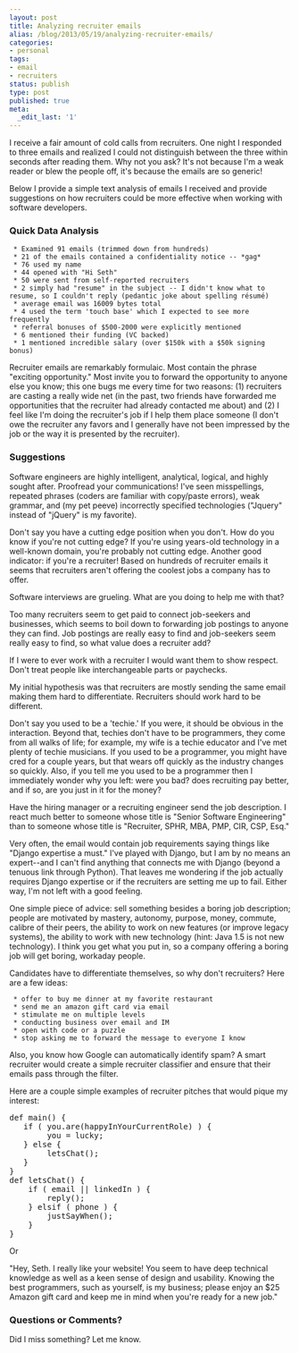 ```yaml
---
layout: post
title: Analyzing recruiter emails
alias: /blog/2013/05/19/analyzing-recruiter-emails/
categories:
- personal
tags:
- email
- recruiters
status: publish
type: post
published: true
meta:
  _edit_last: '1'
---
```

I receive a fair amount of cold calls from recruiters. One night I responded to three emails and realized I could not distinguish between the three within seconds after reading them. Why not you ask? It's not because I'm a weak reader or blew the people off, it's because the emails are so generic!

Below I provide a simple text analysis of emails I received and provide suggestions on how recruiters could be more effective when working with software developers.
<h3>Quick Data Analysis</h3>

	 * Examined 91 emails (trimmed down from hundreds)
	 * 21 of the emails contained a confidentiality notice -- *gag*
	 * 76 used my name
	 * 44 opened with "Hi Seth"
	 * 50 were sent from self-reported recruiters
	 * 2 simply had "resume" in the subject -- I didn't know what to resume, so I couldn't reply (pedantic joke about spelling résumé)
	 * average email was 16009 bytes total
	 * 4 used the term 'touch base' which I expected to see more frequently
	 * referral bonuses of $500-2000 were explicitly mentioned
	 * 6 mentioned their funding (VC backed)
	 * 1 mentioned incredible salary (over $150k with a $50k signing bonus)

Recruiter emails are remarkably formulaic. Most contain the phrase "exciting opportunity." Most invite you to forward the opportunity to anyone else you know; this one bugs me every time for two reasons: (1) recruiters are casting a really wide net (in the past, two friends have forwarded me opportunities that the recruiter had already contacted me about) and (2) I feel like I'm doing the recruiter's job if I help them place someone (I don't owe the recruiter any favors and I generally have not been impressed by the job or the way it is presented by the recruiter).
<h3>Suggestions</h3>
Software engineers are highly intelligent, analytical, logical, and highly sought after. Proofread your communications! I've seen misspellings, repeated phrases (coders are familiar with copy/paste errors), weak grammar, and (my pet peeve) incorrectly specified technologies ("Jquery" instead of "jQuery" is my favorite).

Don't say you have a cutting edge position when you don't. How do you know if you're not cutting edge? If you're using years-old technology in a well-known domain, you're probably not cutting edge. Another good indicator: if you're a recruiter! Based on hundreds of recruiter emails it seems that recruiters aren't offering the coolest jobs a company has to offer.

Software interviews are grueling. What are you doing to help me with that?

Too many recruiters seem to get paid to connect job-seekers and businesses, which seems to boil down to forwarding job postings to anyone they can find. Job postings are really easy to find and job-seekers seem really easy to find, so what value does a recruiter add?

If I were to ever work with a recruiter I would want them to show respect. Don't treat people like interchangeable parts or paychecks.

My initial hypothesis was that recruiters are mostly sending the same email making them hard to differentiate. Recruiters should work hard to be different.

Don't say you used to be a 'techie.' If you were, it should be obvious in the interaction. Beyond that, techies don't have to be programmers, they come from all walks of life; for example, my wife is a techie educator and I've met plenty of techie musicians. If you used to be a programmer, you might have cred for a couple years, but that wears off quickly as the industry changes so quickly. Also, if you tell me you used to be a programmer then I immediately wonder why you left: were you bad? does recruiting pay better, and if so, are you just in it for the money?

Have the hiring manager or a recruiting engineer send the job description. I react much better to someone whose title is "Senior Software Engineering" than to someone whose title is "Recruiter, SPHR, MBA, PMP, CIR, CSP, Esq."

Very often, the email would contain job requirements saying things like "Django expertise a must." I've played with Django, but I am by no means an expert--and I can't find anything that connects me with Django (beyond a tenuous link through Python). That leaves me wondering if the job actually requires Django expertise or if the recruiters are setting me up to fail. Either way, I'm not left with a good feeling.

One simple piece of advice: sell something besides a boring job description; people are motivated by mastery, autonomy, purpose, money, commute, calibre of their peers, the ability to work on new features (or improve legacy systems), the ability to work with new technology (hint: Java 1.5 is not new technology). I think you get what you put in, so a company offering a boring job will get boring, workaday people.

Candidates have to differentiate themselves, so why don't recruiters? Here are a few ideas:
<div>

	 * offer to buy me dinner at my favorite restaurant
	 * send me an amazon gift card via email
	 * stimulate me on multiple levels
	 * conducting business over email and IM
	 * open with code or a puzzle
	 * stop asking me to forward the message to everyone I know

Also, you know how Google can automatically identify spam? A smart recruiter would create a simple recruiter classifier and ensure that their emails pass through the filter.

</div>
Here are a couple simple examples of recruiter pitches that would pique my interest:
<pre>def main() {
   if ( you.are(happyInYourCurrentRole) ) {
        you = lucky;
   } else {
        letsChat();
   }
}
def letsChat() {
    if ( email || linkedIn ) {
        reply();
    } elsif ( phone ) {
        justSayWhen();
    }
}</pre>
Or

"Hey, Seth. I really like your website! You seem to have deep technical knowledge as well as a keen sense of design and usability. Knowing the best programmers, such as yourself, is my business; please enjoy an $25 Amazon gift card and keep me in mind when you're ready for a new job."
<h3>Questions or Comments?</h3>
Did I miss something? Let me know.

